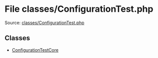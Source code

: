 File classes/ConfigurationTest.php
=========

Source: [classes/ConfigurationTest.php](https://github.com/PrestaShop/PrestaShop/blob/1.6.0.14/classes/ConfigurationTest.php)


Classes
-------

* [ConfigurationTestCore](class.ConfigurationTestCore.md)

